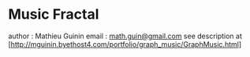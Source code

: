 Music Fractal
=============
author : Mathieu Guinin
email : math.guin@gmail.com
see description at [http://mguinin.byethost4.com/portfolio/graph_music/GraphMusic.html]